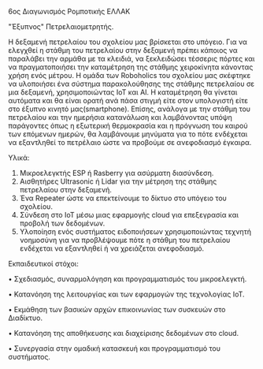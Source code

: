 6ος Διαγωνισμός Ρομποτικής ΕΛΛΑΚ

"Έξυπνος" Πετρελαιομετρητής.

Η δεξαμενή πετρελαίου του σχολείου μας βρίσκεται στο υπόγειο. Για να ελεγχθεί η στάθμη του πετρελαίου στην δεξαμενή πρέπει κάποιος να παραλάβει την αρμάθα με τα κλειδιά,  να ξεκλειδώσει τέσσερις   πόρτες και να πραγματοποιήσει την καταμέτρηση της στάθμης  χειροκίνητα κάνοντας  χρήση ενός μέτρου.  Η ομάδα των Roboholics του σχολείου μας σκέφτηκε να υλοποιήσει ένα σύστημα παρακολούθησης της στάθμης πετρελαίου σε μια δεξαμενή, χρησιμοποιώντας IoT και AI. Η καταμέτρηση θα γίνεται αυτόματα και θα είναι ορατή ανά πάσα στιγμή είτε στον υπολογιστή είτε στο έξυπνο κινητό μας(smartphone). Επίσης, ανάλογα με την στάθμη του πετρελαίου και την ημερήσια κατανάλωση και λαμβάνοντας υπόψη παράγοντες όπως η εξωτερική θερμοκρασία και η πρόγνωση του καιρού των επόμενων ημερών, θα λαμβάνουμε μηνύματα για το πότε ενδέχεται να εξαντληθεί το πετρέλαιο ώστε να προβούμε σε ανεφοδιασμό έγκαιρα.  

Υλικά:
1.	Μικροελεγκτής  ESP ή Rasberry για ασύρματη διασύνδεση.
2.	Αισθητήρες Ultrasonic ή Lidar για την μέτρηση της στάθμης  πετρελαίου στην δεξαμενή.
3.	Ένα Repeater ώστε να επεκτείνουμε το δίκτυο στο υπόγειο του σχολείου. 
4.	Σύνδεση στο IoT  μέσω μιας εφαρμογής cloud για επεξεγρασία και προβολή των δεδομένων. 
5.	Υλοποίηση ενός συστήματος  ειδοποιήσεων χρησιμοποιώντας τεχνητή νοημοσύνη για να προβλέψουμε πότε η στάθμη του πετρελαίου ενδέχεται να εξαντληθεί ή να χρειάζεται ανεφοδιασμό.

Εκπαιδευτικοί στόχοι:

•	Σχεδιασμός, συναρμολόγηση και προγραμματισμός του μικροελεγκτή. 

•	Κατανόηση της λειτουργίας και των εφαρμογών της τεχνολογίας IoT.

•	Εκμάθηση των βασικών αρχών επικοινωνίας των συσκευών στο Διαδίκτυο.

•	Κατανόηση της αποθήκευσης και διαχείρισης δεδομένων στο cloud.

•	Συνεργασία στην ομαδική κατασκευή και προγραμματισμό του συστήματος.



